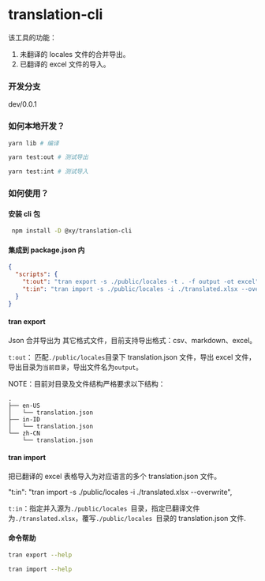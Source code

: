 # translation-cli

该工具的功能：

1. 未翻译的 locales 文件的合并导出。
2. 已翻译的 excel 文件的导入。

### 开发分支

dev/0.0.1

### 如何本地开发？

``` bash
yarn lib # 编译

yarn test:out # 测试导出

yarn test:int # 测试导入
```

### 如何使用？

#### 安装 cli 包

``` bash
 npm install -D @xy/translation-cli
```

#### 集成到 package.json 内

``` json
{
  "scripts": {
    "t:out": "tran export -s ./public/locales -t . -f output -ot excel",
    "t:in": "tran import -s ./public/locales -i ./translated.xlsx --overwrite",
  }
}
```

#### tran export

Json 合并导出为 其它格式文件，目前支持导出格式：csv、markdown、excel。

`t:out`： 匹配`./public/locales`目录下 translation.json 文件，导出 excel 文件，导出目录为`当前目录`，导出文件名为`output`。

NOTE：目前对目录及文件结构严格要求以下结构：

``` text
.
├── en-US
│   └── translation.json
├── in-ID
│   └── translation.json
└── zh-CN
    └── translation.json
```

#### tran import

把已翻译的 excel 表格导入为对应语言的多个 translation.json 文件。

"t:in": "tran import -s ./public/locales -i ./translated.xlsx --overwrite",

`t:in`：指定并入源为`./public/locales `目录，指定已翻译文件为`./translated.xlsx`，覆写`./public/locales `目录的 translation.json 文件.

#### 命令帮助

``` bash
tran export --help
```

``` bash
tran import --help
```